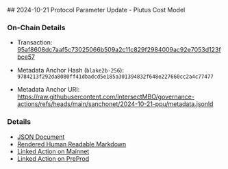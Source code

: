 ## 2024-10-21 Protocol Parameter Update - Plutus Cost Model

### On-Chain Details

- Transaction: [95af8608dc7aaf5c73025066b509a2c11c829f2984009ac92e7053d123fbce57](https://preview.cardanoscan.io/transaction/95af8608dc7aaf5c73025066b509a2c11c829f2984009ac92e7053d123fbce57?tab=govActions)

- Metadata Anchor Hash (`blake2b-256`): `9784213f292da8080ff41dbadcd5e185a301394832f648e227660cc2a4c77477`
- Metadata Anchor URI: <https://raw.githubusercontent.com/IntersectMBO/governance-actions/refs/heads/main/sanchonet/2024-10-21-ppu/metadata.jsonld>

### Details

- [JSON Document](./metadata.jsonld)
- [Rendered Human Readable Markdown](./metadata.jsonld.md)
- [Linked Action on Mainnet](../../mainnet/2024-11-04-ppu/README.md)
- [Linked Action on PreProd](../../preprod/2024-11-04-ppu/README.md)

